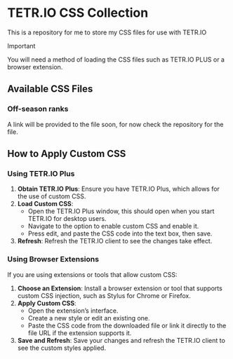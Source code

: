 # TETR.IO CSS Collection

This is a repository for me to store my CSS files for use with TETR.IO

> [!IMPORTANT]
> You will need a method of loading the CSS files such as TETR.IO PLUS or a browser extension.

## Available CSS Files

### Off-season ranks
A link will be provided to the file soon, for now check the repository for the file.

## How to Apply Custom CSS

### Using TETR.IO Plus

1. **Obtain TETR.IO Plus**: Ensure you have TETR.IO Plus, which allows for the use of custom CSS.
2. **Load Custom CSS**: 
   - Open the TETR.IO Plus window, this should open when you start TETR.IO for desktop users.
   - Navigate to the option to enable custom CSS and enable it.
   - Press edit, and paste the CSS code into the text box, then save.
3. **Refresh**: Refresh the TETR.IO client to see the changes take effect.

### Using Browser Extensions

If you are using extensions or tools that allow custom CSS:

1. **Choose an Extension**: Install a browser extension or tool that supports custom CSS injection, such as Stylus for Chrome or Firefox.
2. **Apply Custom CSS**:
   - Open the extension’s interface.
   - Create a new style or edit an existing one.
   - Paste the CSS code from the downloaded file or link it directly to the file URL if the extension supports it.
3. **Save and Refresh**: Save your changes and refresh the TETR.IO client to see the custom styles applied.
